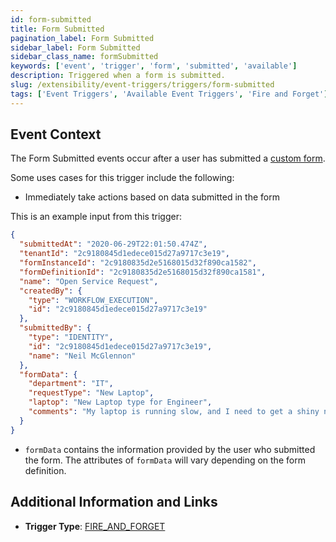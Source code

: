 ```yaml
---
id: form-submitted
title: Form Submitted
pagination_label: Form Submitted
sidebar_label: Form Submitted
sidebar_class_name: formSubmitted
keywords: ['event', 'trigger', 'form', 'submitted', 'available']
description: Triggered when a form is submitted.
slug: /extensibility/event-triggers/triggers/form-submitted
tags: ['Event Triggers', 'Available Event Triggers', 'Fire and Forget']
---
```


## Event Context

The Form Submitted events occur after a user has submitted a [custom form](https://documentation.sailpoint.com/saas/help/forms/index.html).

Some uses cases for this trigger include the following:

- Immediately take actions based on data submitted in the form

This is an example input from this trigger:

```json
{
  "submittedAt": "2020-06-29T22:01:50.474Z",
  "tenantId": "2c9180845d1edece015d27a9717c3e19",
  "formInstanceId": "2c9180835d2e5168015d32f890ca1582",
  "formDefinitionId": "2c9180835d2e5168015d32f890ca1581",
  "name": "Open Service Request",
  "createdBy": {
    "type": "WORKFLOW_EXECUTION",
    "id": "2c9180845d1edece015d27a9717c3e19"
  },
  "submittedBy": {
    "type": "IDENTITY",
    "id": "2c9180845d1edece015d27a9717c3e19",
    "name": "Neil McGlennon"
  },
  "formData": {
    "department": "IT",
    "requestType": "New Laptop",
    "laptop": "New Laptop type for Engineer",
    "comments": "My laptop is running slow, and I need to get a shiny new laptop to get my work done.  Thanks!"
  }
}
```

- `formData` contains the information provided by the user who submitted the form. The attributes of `formData` will vary depending on the form definition.

## Additional Information and Links

- **Trigger Type**: [FIRE_AND_FORGET](../trigger-types.md#fire-and-forget)
